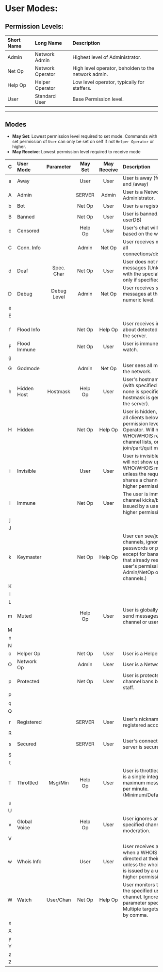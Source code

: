 # User Modes:

## Permission Levels:

| Short Name | Long Name        | Description                                         |
|:-----------|:-----------------|:----------------------------------------------------|
| Admin      | Network Admin    | Highest level of Administrator.                     |
| Net Op     | Network Operator | High level operator, beholden to the network admin. |
| Help Op    | Helper Operator  | Low level operator, typically for staffers.         |
| User       | Standard User    | Base Permission level.                              |

---

## Modes

- **May Set**: Lowest permission level required to set mode. Commands with set permission of `User` can only be set on self if not `Helper Operator` or higher.
- **May Receive**: Lowest permission level required to receive mode

| C | User Mode    |  Parameter  | May Set | May Receive | Description                                                                                                                                                                      |
|:-:|:-------------|:-----------:|:-------:|:-----------:|:---------------------------------------------------------------------------------------------------------------------------------------------------------------------------------|
| a | Away         |             |  User   |    User     | User is away (fuck the RFC and /away)                                                                                                                                            |
| A | Admin        |             | SERVER  |    Admin    | User is a Network Administrator.                                                                                                                                                 |
| b | Bot          |             | Net Op  |    User     | User is a registered bot.                                                                                                                                                        |
| B | Banned       |             | Net Op  |    User     | User is banned. (Persisted in userDB)                                                                                                                                            |
| c | Censored     |             | Help Op |    User     | User's chat will be censored based on the word blacklist.                                                                                                                        |
| C | Conn. Info   |             |  Admin  |   Net Op    | User receives messages of all connections/disconnections.                                                                                                                        |
| d | Deaf         | Spec. Char  | Net Op  |    User     | User does not receive any messages (Unless prefixed with the special character, only if specified).                                                                              |
| D | Debug        | Debug Level |  Admin  |   Net Op    | User receives server debug messages at the specified numeric level.                                                                                                              |
| e |              |             |         |             |                                                                                                                                                                                  |
| E |              |             |         |             |                                                                                                                                                                                  |
| f | Flood Info   |             | Net Op  |   Help Op   | User receives information about detected floods from the server.                                                                                                                 |
| F | Flood Immune |             | Net Op  |    User     | User is immune to flood watch.                                                                                                                                                   |
| g |              |             |         |             |                                                                                                                                                                                  |
| G | Godmode      |             |  Admin  |   Net Op    | User sees all messages on the network.                                                                                                                                           |
| h | Hidden Host  |  Hostmask   | Help Op |    User     | User's hostname is hidden (with specified hostmask, if none is specified, a random hostmask is generated by the server).                                                         |
| H | Hidden       |             | Net Op  |   Help Op   | User is hidden, invisible to all clients below the permission level of Network Operator. Will not show up in WHO/WHOIS requests, channel lists, or join/part/quit messages.      |
| i | Invisible    |             |  User   |    User     | User is invisible. The user will not show up in WHO/WHOIS messages unless the requesting user shares a channel or has a higher  permission level.                                |
| I | Immune       |             | Net Op  |    User     | The user is immune to all channel kicks/bans, unless issued by a user with a higher permission level.                                                                            |
| j |              |             |         |             |                                                                                                                                                                                  |
| J |              |             |         |             |                                                                                                                                                                                  |
| k | Keymaster    |             | Net Op  |   Help Op   | User can see/join all channels, ignoring passwords or privacy modes except for bans or modes that already restrict the user's permission level. (eg: Admin/NetOp only channels.) |
| K |              |             |         |             |                                                                                                                                                                                  |
| l |              |             |         |             |                                                                                                                                                                                  |
| L |              |             |         |             |                                                                                                                                                                                  |
| m | Muted        |             | Help Op |    User     | User is globally unable to send messages to any channel or user.                                                                                                                 |
| M |              |             |         |             |                                                                                                                                                                                  |
| n |              |             |         |             |                                                                                                                                                                                  |
| N |              |             |         |             |                                                                                                                                                                                  |
| o | Helper Op    |             | Net Op  |    User     | User is a Helper Operator.                                                                                                                                                       |
| O | Network Op   |             |  Admin  |    User     | User is a Network Operator.                                                                                                                                                      |
| p | Protected    |             | Net Op  |    User     | User is protected from channel bans by network staff.                                                                                                                            |
| P |              |             |         |             |                                                                                                                                                                                  |
| q |              |             |         |             |                                                                                                                                                                                  |
| Q |              |             |         |             |                                                                                                                                                                                  |
| r | Registered   |             | SERVER  |    User     | User's nickname is a registered account.                                                                                                                                         |
| R |              |             |         |             |                                                                                                                                                                                  |
| s | Secured      |             | SERVER  |    User     | User's connection to the server is secured.                                                                                                                                      |
| S |              |             |         |             |                                                                                                                                                                                  |
| t |              |             |         |             |                                                                                                                                                                                  |
| T | Throttled    |   Msg/Min   | Help Op |    User     | User is throttled, parameter is a single integer specifying maximum messages allowed per minute. (Minimum/Default 1)                                                             |
| u |              |             |         |             |                                                                                                                                                                                  |
| U |              |             |         |             |                                                                                                                                                                                  |
| v | Global Voice |             | Help Op |    User     | User ignores any channel's specified channel moderation.                                                                                                                         |
| V |              |             |         |             |                                                                                                                                                                                  |
| w | Whois Info   |             |  User   |    User     | User receives a notification when a WHOIS message is directed at their nickname, unless the whois command is issued by a user with a higher permission level.                    |
| W | Watch        |  User/Chan  | Net Op  |   Help Op   | User monitors the activity of the specified username or  channel. Ignored if no parameter specified. Multiple targets separated by comma.                                        |
| x |              |             |         |             |                                                                                                                                                                                  |
| X |              |             |         |             |                                                                                                                                                                                  |
| y |              |             |         |             |                                                                                                                                                                                  |
| Y |              |             |         |             |                                                                                                                                                                                  |
| z |              |             |         |             |                                                                                                                                                                                  |
| Z |              |             |         |             |                                                                                                                                                                                  |  
